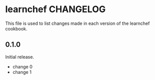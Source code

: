 # learnchef CHANGELOG

This file is used to list changes made in each version of the learnchef cookbook.

## 0.1.0

Initial release.

- change 0
- change 1
